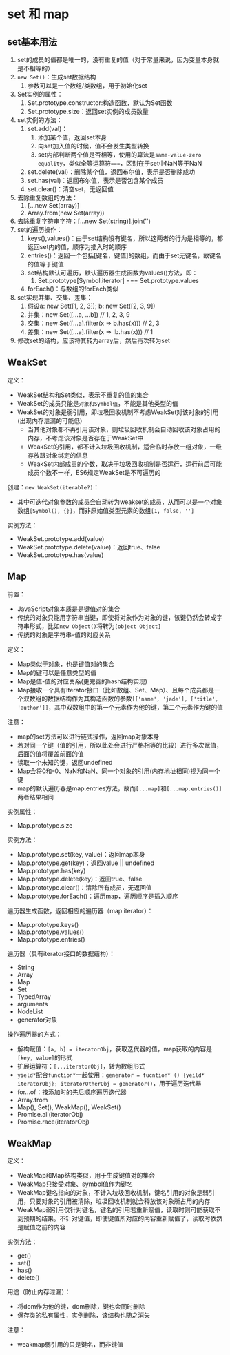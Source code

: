 # set 和 map

## set基本用法

1. set的成员的值都是唯一的，没有重复的值（对于常量来说，因为变量本身就是不相等的）
2. `new Set()`：生成set数据结构
   1. 参数可以是一个数组/类数组，用于初始化set
3. Set实例的属性：
   1. Set.prototype.constructor:构造函数，默认为Set函数
   2. Set.prototype.size：返回set实例的成员数量
4. set实例的方法：
   1. set.add(val)：
      1. 添加某个值，返回set本身
      2. 向set加入值的时候，值不会发生类型转换
      3. set内部判断两个值是否相等，使用的算法是`same-value-zero equality`，类似全等运算符`===`，区别在于set中NaN等于NaN
   2. set.delete(val)：删除某个值，返回布尔值，表示是否删除成功
   3. set.has(val)：返回布尔值，表示是否包含某个成员
   4. set.clear()：清空set，无返回值
5. 去除重复数组的方法：
   1. [...new Set(array)]
   2. Array.from(new Set(array))
6. 去除重复字符串字符：[...new Set(string)].join('')
7. set的遍历操作：
   1. keys(),values()：由于set结构没有键名，所以这两者的行为是相等的，都返回set内的值，顺序为插入时的顺序
   2. entries()：返回一个包括[键名，键值]的数组，而由于set无键名，故键名的值等于键值
   3. set结构默认可遍历，默认遍历器生成函数为values()方法，即：
      1. Set.prototype[Symbol.iterator] === Set.prototype.values
   4. forEach()：与数组的forEach类似
8. set实现并集、交集、差集：
   1. 假设a: new Set([1, 2, 3]); b: new Set([2, 3, 9])
   2. 并集：new Set([...a, ...b])   // 1, 2, 3, 9
   3. 交集：new Set([...a].filter(x => b.has(x))) // 2, 3
   4. 差集：new Set([...a].filter(x => !b.has(x)))  // 1
9. 修改set的结构，应该将其转为array后，然后再次转为set

## WeakSet

定义：

- WeakSet结构和Set类似，表示不重复的值的集合
- WeakSet的成员只能是`对象和Symbol值`，不能是其他类型的值
- WeakSet的对象是弱引用，即垃圾回收机制不考虑WeakSet对该对象的引用(出现内存泄漏的可能低)
  - 当其他对象都不再引用该对象，则垃圾回收机制会自动回收该对象占用的内存，不考虑该对象是否存在于WeakSet中
  - WeakSet的引用，都不计入垃圾回收机制，适合临时存放一组对象，一级存放跟对象绑定的信息
  - WeakSet内部成员的个数，取决于垃圾回收机制是否运行，运行前后可能成员个数不一样，ES6规定WeakSet是不可遍历的

创建：`new WeakSet(iterable?)`：

- 其中可迭代对象参数的成员会自动转为weakset的成员，从而可以是一个对象数组`[Symbol(), {}]`，而非原始值类型元素的数组`[1, false, '']`

实例方法：

- WeakSet.prototype.add(value)
- WeakSet.prototype.delete(value)：返回true、false
- WeakSet.prototype.has(value)

## Map

前置：

- JavaScript对象本质是是键值对的集合
- 传统的对象只能用字符串当键，即使将对象作为对象的键，该键仍然会转成字符串形式，比如`new Object()`将转为`[object Object]`
- 传统的对象是字符串-值的对应关系

定义：

- Map类似于对象，也是键值对的集合
- Map的键可以是任意类型的值
- Map是值-值的对应关系(更完善的hash结构实现)
- Map接收一个具有Iterator接口（比如数组、Set、Map）、且每个成员都是一个双数组的数据结构作为其构造函数的参数`[['name', 'jade'], ['title', 'author']]`，其中双数组中的第一个元素作为他的键，第二个元素作为键的值

注意：

- map的set方法可以进行链式操作，返回map对象本身
- 若对同一个键（值的引用，所以此处会进行严格相等的比较）进行多次赋值，后面的值将覆盖前面的值
- 读取一个未知的键，返回undefined
- Map会将0和-0、NaN和NaN、同一个对象的引用(内存地址相同)视为同一个键
- map的默认遍历器是map.entries方法，故而`[...map]`和`[...map.entries()]`两者结果相同

实例属性：

- Map.prototype.size

实例方法：

- Map.prototype.set(key, value)：返回map本身
- Map.prototype.get(key)：返回value || undefined
- Map.prototype.has(key)
- Map.prototype.delete(key)：返回true、false
- Map.prototype.clear()：清除所有成员，无返回值
- Map.prototype.forEach()：遍历map，遍历顺序是插入顺序

遍历器生成函数，返回相应的遍历器（map iterator）：

- Map.prototype.keys()
- Map.prototype.values()
- Map.prototype.entries()

遍历器（具有iterator接口的数据结构）：

- String
- Array
- Map
- Set
- TypedArray
- arguments
- NodeList
- generator对象

操作遍历器的方式：

- 解构赋值：`[a, b] = iteratorObj`，获取迭代器的值，map获取的内容是`[key, value]`的形式
- 扩展运算符：`[...iteratorObj]`，转为数组形式
- `yield*`配合`function*`一起使用：`generator = fucntion* () {yeild* iteratorObj}; iteratorOtherObj = generator()`，用于遍历迭代器
- for...of：按添加时的先后顺序遍历迭代器
- Array.from
- Map(), Set(), WeakMap(), WeakSet()
- Promise.all(iteratorObj)
- Promise.race(iteratorObj)

## WeakMap

定义：

- WeakMap和Map结构类似，用于生成键值对的集合
- WeakMap只接受对象、symbol值作为键名
- WeakMap键名指向的对象，不计入垃圾回收机制，键名引用的对象是弱引用，只要对象的引用被清除，垃圾回收机制就会释放该对象所占用的内存
- WeakMap弱引用仅针对键名，键名的引用若重新赋值，读取时则可能获取不到预期的结果。不针对键值，即使键值所对应的内容重新赋值了，读取时依然是赋值之前的内容

实例方法：

- get()
- set()
- has()
- delete()

用途（防止内存泄漏）：

- 将dom作为他的键，dom删除，键也会同时删除
- 保存类的私有属性，实例删除，该结构也随之消失

注意：

- weakmap弱引用的只是键名，而非键值

